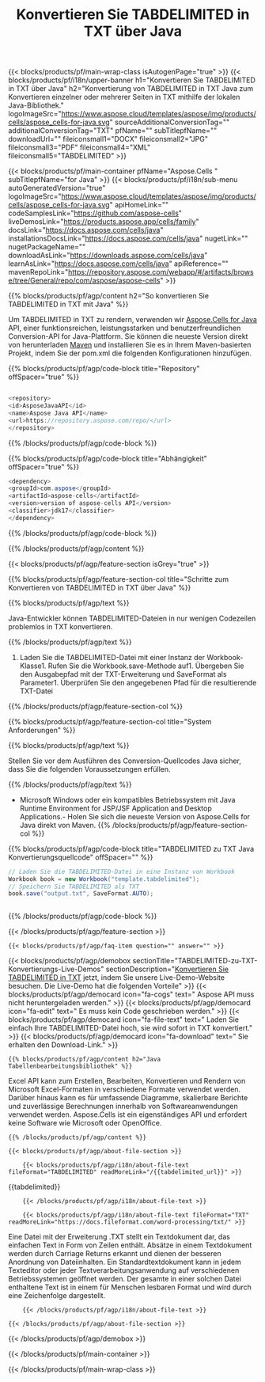 ﻿---
title: Konvertieren Sie TABDELIMITED in TXT über Java 
url: /de/java/conversion/tabdelimited-to-txt/ 
description: Beispiel-Umwandlungscode Java für das TABDELIMITED-Format in eine TXT-Datei. Programmierer können diesen Beispielcode verwenden, um Excel- und OpenOffice-Tabellen in TXT innerhalb jeder Web- oder Desktop-Java-basierten Anwendung zu exportieren.
---
{{< blocks/products/pf/main-wrap-class isAutogenPage="true" >}}
{{< blocks/products/pf/i18n/upper-banner h1="Konvertieren Sie TABDELIMITED in TXT über Java" h2="Konvertierung von TABDELIMITED in TXT Java zum Konvertieren einzelner oder mehrerer Seiten in TXT mithilfe der lokalen Java-Bibliothek." logoImageSrc="https://www.aspose.cloud/templates/aspose/img/products/cells/aspose_cells-for-java.svg" sourceAdditionalConversionTag="" additionalConversionTag="TXT" pfName="" subTitlepfName="" downloadUrl="" fileiconsmall1="DOCX" fileiconsmall2="JPG" fileiconsmall3="PDF" fileiconsmall4="XML" fileiconsmall5="TABDELIMITED" >}}

{{< blocks/products/pf/main-container pfName="Aspose.Cells " subTitlepfName="for Java" >}}
{{< blocks/products/pf/i18n/sub-menu autoGeneratedVersion="true" logoImageSrc="https://www.aspose.cloud/templates/aspose/img/products/cells/aspose_cells-for-java.svg" apiHomeLink="" codeSamplesLink="https://github.com/aspose-cells" liveDemosLink="https://products.aspose.app/cells/family" docsLink="https://docs.aspose.com/cells/java" installationsDocsLink="https://docs.aspose.com/cells/java" nugetLink="" nugetPackageName="" downloadAsLink="https://downloads.aspose.com/cells/java" learnAsLink="https://docs.aspose.com/cells/java" apiReference="" mavenRepoLink="https://repository.aspose.com/webapp/#/artifacts/browse/tree/General/repo/com/aspose/aspose-cells" >}}

{{% blocks/products/pf/agp/content h2="So konvertieren Sie TABDELIMITED in TXT mit Java" %}}

 Um TABDELIMITED in TXT zu rendern, verwenden wir
 [Aspose.Cells for Java](https://products.aspose.com/cells/java) 
 API, einer funktionsreichen, leistungsstarken und benutzerfreundlichen Conversion-API for Java-Plattform. Sie können die neueste Version direkt von herunterladen
 [Maven](https://repository.aspose.com/webapp/#/artifacts/browse/tree/General/repo/com/aspose/aspose-cells) 
 und installieren Sie es in Ihrem Maven-basierten Projekt, indem Sie der pom.xml die folgenden Konfigurationen hinzufügen.

{{% blocks/products/pf/agp/code-block title="Repository" offSpacer="true" %}}

```cs

<repository>
<id>AsposeJavaAPI</id>
<name>Aspose Java API</name>
<url>https://repository.aspose.com/repo/</url>
</repository>


```

{{% /blocks/products/pf/agp/code-block %}}

{{% blocks/products/pf/agp/code-block title="Abhängigkeit" offSpacer="true" %}}

```cs
<dependency>
<groupId>com.aspose</groupId>
<artifactId>aspose-cells</artifactId>
<version>version of aspose-cells API</version>
<classifier>jdk17</classifier>
</dependency>


```

{{% /blocks/products/pf/agp/code-block %}}

{{% /blocks/products/pf/agp/content %}}

{{< blocks/products/pf/agp/feature-section isGrey="true" >}}

{{% blocks/products/pf/agp/feature-section-col title="Schritte zum Konvertieren von TABDELIMITED in TXT über Java" %}}

{{% blocks/products/pf/agp/text %}}

 Java-Entwickler können TABDELIMITED-Dateien in nur wenigen Codezeilen problemlos in TXT konvertieren.

{{% /blocks/products/pf/agp/text %}}

1. Laden Sie die TABDELIMITED-Datei mit einer Instanz der Workbook-Klasse1. Rufen Sie die Workbook.save-Methode auf1. Übergeben Sie den Ausgabepfad mit der TXT-Erweiterung und SaveFormat als Parameter1. Überprüfen Sie den angegebenen Pfad für die resultierende TXT-Datei

{{% /blocks/products/pf/agp/feature-section-col %}}

{{% blocks/products/pf/agp/feature-section-col title="System Anforderungen" %}}

{{% blocks/products/pf/agp/text %}}

 Stellen Sie vor dem Ausführen des Conversion-Quellcodes Java sicher, dass Sie die folgenden Voraussetzungen erfüllen.

{{% /blocks/products/pf/agp/text %}}

- Microsoft Windows oder ein kompatibles Betriebssystem mit Java Runtime Environment for JSP/JSF Application and Desktop Applications.- Holen Sie sich die neueste Version von Aspose.Cells for Java direkt von Maven.
{{% /blocks/products/pf/agp/feature-section-col %}}

{{% blocks/products/pf/agp/code-block title="TABDELIMITED zu TXT Java Konvertierungsquellcode" offSpacer="" %}}

```cs
// Laden Sie die TABDELIMITED-Datei in eine Instanz von Workbook
Workbook book = new Workbook("template.tabdelimited");
// Speichern Sie TABDELIMITED als TXT
book.save("output.txt", SaveFormat.AUTO);   
   


```

{{% /blocks/products/pf/agp/code-block %}}

{{< /blocks/products/pf/agp/feature-section >}}

    {{< blocks/products/pf/agp/faq-item question="" answer="" >}}
 

<!-- aboutfile Starts -->

{{< blocks/products/pf/agp/demobox sectionTitle="TABDELIMITED-zu-TXT-Konvertierungs-Live-Demos" sectionDescription="[Konvertieren Sie TABDELIMITED in TXT](https://products.aspose.app/cells/conversion/tabdelimited-to-txt) jetzt, indem Sie unsere Live-Demo-Website besuchen. Die Live-Demo hat die folgenden Vorteile" >}}
        {{< blocks/products/pf/agp/democard icon="fa-cogs" text=" Aspose API muss nicht heruntergeladen werden." >}}
        {{< blocks/products/pf/agp/democard icon="fa-edit" text=" Es muss kein Code geschrieben werden." >}}
        {{< blocks/products/pf/agp/democard icon="fa-file-text" text=" Laden Sie einfach Ihre TABDELIMITED-Datei hoch, sie wird sofort in TXT konvertiert." >}}
        {{< blocks/products/pf/agp/democard icon="fa-download" text=" Sie erhalten den Download-Link." >}}

    {{% blocks/products/pf/agp/content h2="Java Tabellenbearbeitungsbibliothek" %}}

 Excel API kann zum Erstellen, Bearbeiten, Konvertieren und Rendern von Microsoft Excel-Formaten in verschiedene Formate verwendet werden. Darüber hinaus kann es für umfassende Diagramme, skalierbare Berichte und zuverlässige Berechnungen innerhalb von Softwareanwendungen verwendet werden. Aspose.Cells ist ein eigenständiges API und erfordert keine Software wie Microsoft oder OpenOffice.  



    {{% /blocks/products/pf/agp/content %}}

    {{< blocks/products/pf/agp/about-file-section >}}

        {{< blocks/products/pf/agp/i18n/about-file-text fileFormat="TABDELIMITED" readMoreLink="/{{tabdelimited_url}}" >}}

{{tabdelimited}}

        {{< /blocks/products/pf/agp/i18n/about-file-text >}}

        {{< blocks/products/pf/agp/i18n/about-file-text fileFormat="TXT" readMoreLink="https://docs.fileformat.com/word-processing/txt/" >}}

Eine Datei mit der Erweiterung .TXT stellt ein Textdokument dar, das einfachen Text in Form von Zeilen enthält. Absätze in einem Textdokument werden durch Carriage Returns erkannt und dienen der besseren Anordnung von Dateiinhalten. Ein Standardtextdokument kann in jedem Texteditor oder jeder Textverarbeitungsanwendung auf verschiedenen Betriebssystemen geöffnet werden. Der gesamte in einer solchen Datei enthaltene Text ist in einem für Menschen lesbaren Format und wird durch eine Zeichenfolge dargestellt.

        {{< /blocks/products/pf/agp/i18n/about-file-text >}}

    {{< /blocks/products/pf/agp/about-file-section >}}

{{< /blocks/products/pf/agp/demobox >}}

<!-- aboutfile Ends -->



{{< /blocks/products/pf/main-container >}}
    
{{< /blocks/products/pf/main-wrap-class >}}
